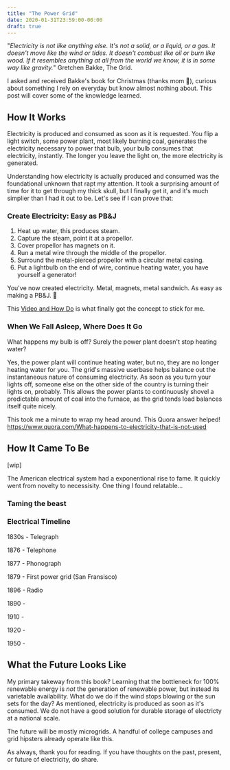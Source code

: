 ```yaml
---
title: "The Power Grid"
date: 2020-01-31T23:59:00-00:00
draft: true
---
```


"_Electricity is not like anything else. It's not a solid, or a liquid, or a gas. It doesn't move like the wind or tides. It doesn't combust like oil or burn like wood. If it resembles anything at all from the world we know, it is in some way like gravity._"
Gretchen Bakke, The Grid.

I asked and received Bakke's book for Christmas (thanks mom 🙏), curious about something I rely on everyday but know almost nothing about. This post will cover some of the knowledge learned.

## How It Works

Electricity is produced and consumed as soon as it is requested. You flip a light switch, some power plant, most likely burning coal, generates the electricity necessary to power that bulb, your bulb consumes that electricity, instantly. The longer you leave the light on, the more electricity is generated.

Understanding how electricity is actually produced and consumed was the foundational unknown that rapt my attention. It took a surprising amount of time for it to get through my thick skull, but I finally get it, and it's much simplier than I had it out to be. Let's see if I can prove that:

### Create Electricity: Easy as PB&J

1. Heat up water, this produces steam.
2. Capture the steam, point it at a propellor.
3. Cover propellor has magnets on it.
4. Run a metal wire through the middle of the propellor.
5. Surround the metal-pierced propellor with a circular metal casing.
6. Put a lightbulb on the end of wire, continue heating water, you have yourself a generator!

You've now created electricity. Metal, magnets, metal sandwich. As easy as making a PB&J. 🥪

This [Video and How Do](http://www.amasci.com/amateur/coilgen.html) is what finally got the concept to stick for me.

### When We Fall Asleep, Where Does It Go

What happens my bulb is off? Surely the power plant doesn't stop heating water?

Yes, the power plant will continue heating water, but no, they are no longer heating water for you. The grid's massive userbase helps balance out the instantaneous nature of consuming electricity. As soon as you turn your lights off, someone else on the other side of the country is turning their lights on, probably. This allows the power plants to continuously shovel a predictable amount of coal into the furnace, as the grid tends load balances itself quite nicely.

This took me a minute to wrap my head around. This Quora answer helped!
https://www.quora.com/What-happens-to-electricity-that-is-not-used

## How It Came To Be

[wip] 

The American electrical system had a exponentional rise to fame. It quickly went from novelty to necessisity. One thing I found relatable...

### Taming the beast

### Electrical Timeline

1830s - Telegraph

1876 - Telephone

1877 - Phonograph

1879 - First power grid (San Fransisco)

1896 - Radio

1890 - 

1910 - 

1920 - 

1950 -


## What the Future Looks Like

My primary takeway from this book? Learning that the bottleneck for 100% renewable energy is _not_ the generation of renewable power, but instead its varietable availability. What do we do if the wind stops blowing or the sun sets for the day? As mentioned, electricity is produced as soon as it's consumed. We do not have a good solution for durable storage of electricty at a national scale.

The future will be mostly microgrids. A handful of college campuses and grid hipsters already operate like this. 

As always, thank you for reading. If you have thoughts on the past, present, or future of electricity, do share.
